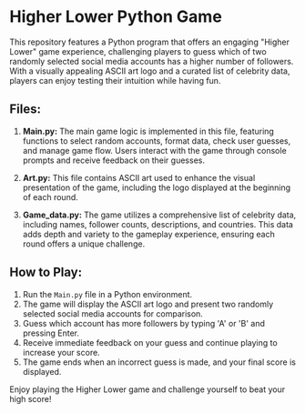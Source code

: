 # Higher Lower Python Game

This repository features a Python program that offers an engaging "Higher Lower" game experience, challenging players to guess which of two randomly selected social media accounts has a higher number of followers. With a visually appealing ASCII art logo and a curated list of celebrity data, players can enjoy testing their intuition while having fun.

## Files:

1. **Main.py:** The main game logic is implemented in this file, featuring functions to select random accounts, format data, check user guesses, and manage game flow. Users interact with the game through console prompts and receive feedback on their guesses.

2. **Art.py:** This file contains ASCII art used to enhance the visual presentation of the game, including the logo displayed at the beginning of each round.

3. **Game_data.py:** The game utilizes a comprehensive list of celebrity data, including names, follower counts, descriptions, and countries. This data adds depth and variety to the gameplay experience, ensuring each round offers a unique challenge.

## How to Play:

1. Run the `Main.py` file in a Python environment.
2. The game will display the ASCII art logo and present two randomly selected social media accounts for comparison.
3. Guess which account has more followers by typing 'A' or 'B' and pressing Enter.
4. Receive immediate feedback on your guess and continue playing to increase your score.
5. The game ends when an incorrect guess is made, and your final score is displayed.

Enjoy playing the Higher Lower game and challenge yourself to beat your high score!

